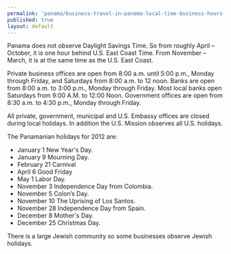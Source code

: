 ```yaml
---
permalink: 'panama/business-travel-in-panama-local-time-business-hours-holidays.html'
published: true
layout: default
---
```

Panama does not observe Daylight Savings Time. So from roughly April – October, it is one hour behind U.S. East Coast Time. From November – March, it is at the same time as the U.S. East Coast.

Private business offices are open from 8:00 a.m. until 5:00 p.m., Monday through Friday, and Saturdays from 8:00 a.m. to 12 noon. Banks are open from 8:00 a.m. to 3:00 p.m., Monday through Friday. Most local banks open Saturdays from 9:00 A.M. to 12:00 Noon. Government offices are open from 8:30 a.m. to 4:30 p.m., Monday through Friday.

All private, government, municipal and U.S. Embassy offices are closed during local holidays. In addition the U.S. Mission observes all U.S. holidays.

The Panamanian holidays for 2012 are:

* January 1		New Year's Day.
* January 9		Mourning Day.
* February 21 	Carnival
* April 6 		Good Friday
* May 1			Labor Day.
* November 3 	Independence Day from Colombia.
* November 5    Colon’s Day.
* November 10   The Uprising of Los Santos.
* November 28   Independence Day from Spain.
* December 8    Mother's Day.
* December 25   Christmas Day.

There is a large Jewish community so some businesses observe Jewish holidays.
